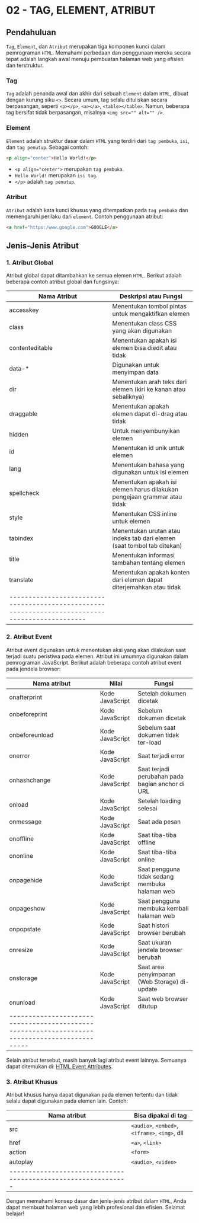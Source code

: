# 02 - TAG, ELEMENT, ATRIBUT

## Pendahuluan
`Tag`, `Element`, dan `Atribut` merupakan tiga komponen kunci dalam pemrograman `HTML`. Memahami perbedaan dan penggunaan mereka secara tepat adalah langkah awal menuju pembuatan halaman web yang efisien dan terstruktur.

### Tag
`Tag` adalah penanda awal dan akhir dari sebuah `Element` dalam `HTML`, dibuat dengan kurung siku `<>`. Secara umum, tag selalu dituliskan secara berpasangan, seperti `<p></p>`, `<a></a>`, `<table></table>`. Namun, beberapa tag bersifat tidak berpasangan, misalnya `<img src="" alt="" />`.

### Element
`Element` adalah struktur dasar dalam `HTML` yang terdiri dari `tag pembuka`, `isi`, dan `tag penutup`. Sebagai contoh:
```html
<p align="center">Hello World!</p>
```
- `<p align="center">` merupakan `tag pembuka`.
- `Hello World!` merupakan `isi tag`.
- `</p>` adalah `tag penutup`.

### Atribut
`Atribut` adalah kata kunci khusus yang ditempatkan pada `tag pembuka` dan memengaruhi perilaku dari `element`. Contoh penggunaan atribut:
```html
<a href="https:/www.google.com">GOOGLE</a>
```

## Jenis-Jenis Atribut

### 1. Atribut Global
Atribut global dapat ditambahkan ke semua elemen `HTML`. Berikut adalah beberapa contoh atribut global dan fungsinya:

| Nama Atribut    |               Deskripsi atau Fungsi                                         |
| --------------- | ----------------------------------------------------------------------------|
| accesskey       | Menentukan tombol pintas untuk mengaktifkan elemen                          |
| class           | Menentukan class CSS yang akan digunakan                                    |
| contenteditable | Menentukan apakah isi elemen bisa diedit atau tidak                         |
| data-*          | Digunakan untuk menyimpan data                                              |
| dir             | Menentukan arah teks dari elemen (kiri ke kanan atau sebaliknya)            |
| draggable       | Menentukan apakah elemen dapat di-drag atau tidak                           |
| hidden          | Untuk menyembunyikan elemen                                                 |
| id              | Menentukan id unik untuk elemen                                             |
| lang            | Menentukan bahasa yang digunakan untuk isi elemen                           |
| spellcheck      | Menentukan apakah isi elemen harus dilakukan pengejaan grammar atau tidak   |
| style           | Menentukan CSS inline untuk elemen                                          |
| tabindex        | Menentukan urutan atau indeks tab dari elemen (saat tombol tab ditekan)     |
| title           | Menentukan informasi tambahan tentang elemen                                |
| translate       | Menentukan apakah konten dari elemen dapat diterjemahkan atau tidak         |
|-----------------------------------------------------------------------------------------------|

### 2. Atribut Event
Atribut event digunakan untuk menentukan aksi yang akan dilakukan saat terjadi suatu peristiwa pada elemen. Atribut ini umumnya digunakan dalam pemrograman JavaScript. Berikut adalah beberapa contoh atribut event pada jendela browser:

| Nama atribut     |      Nilai           |                  Fungsi                           |
| ---------------  | -------------------- | ------------------------------------------------- |
| onafterprint     | Kode JavaScript      | Setelah dokumen dicetak                           |
| onbeforeprint    | Kode JavaScript      | Sebelum dokumen dicetak                           |
| onbeforeunload   | Kode JavaScript      | Sebelum saat dokumen tidak ter-load               |
| onerror          | Kode JavaScript      | Saat terjadi error                                |
| onhashchange     | Kode JavaScript      | Saat terjadi perubahan pada bagian anchor di URL  |
| onload           | Kode JavaScript      | Setelah loading selesai                           |
| onmessage        | Kode JavaScript      | Saat ada pesan                                    |
| onoffline        | Kode JavaScript      | Saat tiba-tiba offline                            |
| ononline         | Kode JavaScript      | Saat tiba-tiba online                             |
| onpagehide       | Kode JavaScript      | Saat pengguna tidak sedang membuka halaman web    |
| onpageshow       | Kode JavaScript      | Saat pengguna membuka kembali halaman web         |
| onpopstate       | Kode JavaScript      | Saat histori browser berubah                      |
| onresize         | Kode JavaScript      | Saat ukuran jendela browser berubah               |
| onstorage        | Kode JavaScript      | Saat area penyimpanan (Web Storage) di-update     |
| onunload         | Kode JavaScript      | Saat web browser ditutup                          |
|---------------------------------------------------------------------------------------------|

Selain atribut tersebut, masih banyak lagi atribut event lainnya. Semuanya dapat ditemukan di: [HTML Event Attributes](https://www.w3schools.com/tags/ref_eventattributes.asp).

### 3. Atribut Khusus
Atribut khusus hanya dapat digunakan pada elemen tertentu dan tidak selalu dapat digunakan pada elemen lain. Contoh:

| Nama atribut |        Bisa dipakai di tag                     |
| ------------ | ---------------------------------------------- |
| src          | `<audio>`, `<embed>`, `<iframe>`, `<img>`, dll |
| href         | `<a>`, `<link>`                                |
| action       | `<form>`                                       |
| autoplay     | `<audio>`, `<video>`                           |
| ------------------------------------------------------------- |

Dengan memahami konsep dasar dan jenis-jenis atribut dalam `HTML`, Anda dapat membuat halaman web yang lebih profesional dan efisien. Selamat belajar!